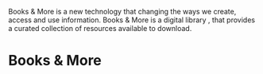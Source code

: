 Books & More is a new technology that changing the ways we create, access and use information. Books & More is a digital library , that provides a curated collection of resources available to download.
# Books & More

